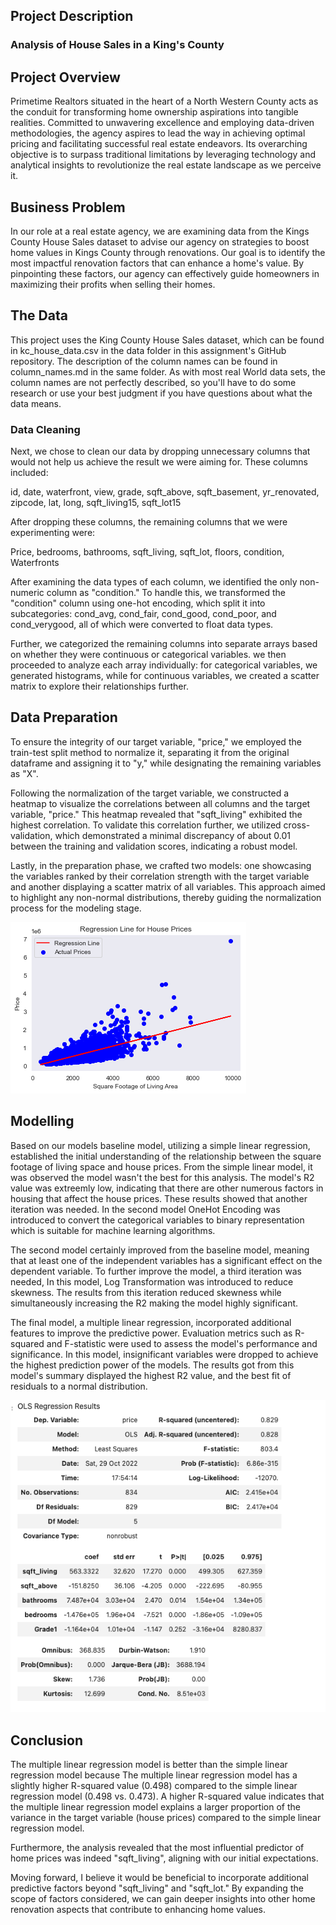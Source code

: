 
## Project Description
### Analysis of House Sales in a King's County

## Project Overview
Primetime Realtors situated in the heart of a North Western County acts as the conduit for transforming home ownership aspirations into tangible realities. Committed to unwavering excellence and employing data-driven methodologies, the agency aspires to lead the way in achieving optimal pricing and facilitating successful real estate endeavors. Its overarching objective is to surpass traditional limitations by leveraging technology and analytical insights to revolutionize the real estate landscape as we perceive it.


## Business Problem

In our role at a real estate agency, we are examining data from the Kings County House Sales dataset to advise our agency on strategies to boost home values in Kings County through renovations. Our goal is to identify the most impactful renovation factors that can enhance a home's value. By pinpointing these factors, our agency can effectively guide homeowners in maximizing their profits when selling their homes.


## The Data

This project uses the King County House Sales dataset, which can be found in kc_house_data.csv in the data folder in this assignment's GitHub repository. The description of the column names can be found in column_names.md in the same folder. As with most real World data sets, the column names are not perfectly described, so you'll have to do some research or use your best judgment if you have questions about what the data means.

### Data Cleaning

Next, we chose to clean our data by dropping unnecessary columns that would not help us achieve the result we were aiming for. These columns included:

id,
date,
waterfront,
view,
grade,
sqft_above,
sqft_basement,
yr_renovated,
zipcode,
lat,
long,
sqft_living15,
sqft_lot15

After dropping these columns, the remaining columns that we were experimenting were:

Price,
bedrooms,
bathrooms,
sqft_living,
sqft_lot,
floors,
condition,
Waterfronts

 
After examining the data types of each column, we identified the only non-numeric column as "condition." To handle this, we transformed the "condition" column using one-hot encoding, which split it into subcategories: cond_avg, cond_fair, cond_good, cond_poor, and cond_verygood, all of which were converted to float data types.

Further, we categorized the remaining columns into separate arrays based on whether they were continuous or categorical variables. we then proceeded to analyze each array individually: for categorical variables, we generated histograms, while for continuous variables, we created a scatter matrix to explore their relationships further.


## Data Preparation


To ensure the integrity of our target variable, "price," we employed the train-test split method to normalize it, separating it from the original dataframe and assigning it to "y," while designating the remaining variables as "X".

Following the normalization of the target variable, we constructed a heatmap to visualize the correlations between all columns and the target variable, "price." This heatmap revealed that "sqft_living" exhibited the highest correlation. To validate this correlation further, we  utilized cross-validation, which demonstrated a minimal discrepancy of about 0.01 between the training and validation scores, indicating a robust model.

Lastly, in the preparation phase, we crafted two models: one showcasing the variables ranked by their correlation strength with the target variable and another displaying a scatter matrix of all variables. This approach aimed to highlight any non-normal distributions, thereby guiding the normalization process for the modeling stage.

![Image](https://github.com/paulngatia/Dsc-Phase-2-Project-v2-3/blob/main/image.png) 

## Modelling

Based on our models baseline model, utilizing a simple linear regression, established the initial understanding of the relationship between the square footage of living space and house prices. From the simple linear model, it was observed the model wasn't the best for this analysis. The model's R2 value was extreemly low, indicating that there are other numerous factors in housing that affect the house prices. These results showed that another iteration was needed. In the second model OneHot Encoding was introduced to convert the categorical variables to binary representation which is suitable for machine learning algorithms. 

The second model certainly improved from the baseline model, meaning that at least one of the independent variables has a significant effect on the dependent variable. To further improve the model, a third iteration was needed, In this model, Log Transformation was introduced to reduce skewness. The results from this iteration reduced skewness while simultaneously increasing the R2 making the model highly significant. 

The final model, a multiple linear regression, incorporated additional features to improve the predictive power. Evaluation metrics such as R-squared and F-statistic were used to assess the model's performance and significance. In this model, insignificant variables were dropped to achieve the highest prediction power of the models. The results got from this model's summary displayed the highest R2 value, and the best fit of residuals to a normal distribution.

![Actual vs Predicted](https://github.com/paulngatia/Dsc-Phase-2-Project-v2-3/blob/main/image-2.png) 


## Conclusion

 The multiple linear regression model is better than the simple linear regression model because The multiple linear regression model has a slightly higher R-squared value (0.498) compared to the simple linear regression model (0.498 vs. 0.473). A higher R-squared value indicates that the multiple linear regression model explains a larger proportion of the variance in the target variable (house prices) compared to the simple linear regression model.

 Furthermore, the analysis revealed that the most influential predictor of home prices was indeed "sqft_living", aligning with our initial expectations. 

 Moving forward, I believe it would be beneficial to incorporate additional predictive factors beyond "sqft_living" and "sqft_lot." By expanding the scope of factors considered, we can gain deeper insights into other home renovation aspects that contribute to enhancing home values.














